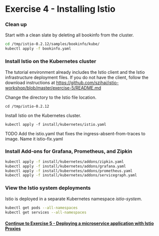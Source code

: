 # Exercise 4 - Installing Istio

### Clean up
 
Start with a clean slate by deleting all bookinfo from the cluster.

```sh
cd /tmp/istio-0.2.12/samples/bookinfo/kube/
kubectl apply -f bookinfo.yaml
```

### Install Istio on the Kubernetes cluster

The tutorial environment already includes the Istio client and the Istio infrastructure deployment files.
If you do not have the client, follow the download instructions at https://github.com/szihai/istio-workshop/blob/master/exercise-5/README.md

Change the directory to the Istio file location.

```
cd /tmp/istio-0.2.12
```

Install Istio on the Kubernetes cluster.

```
kubectl apply -f install/kubernetes/istio.yaml
```

TODO Add the istio.yaml that fixes the ingress-absent-from-traces to image.  Name it istio-fix.yaml

### Install Add-ons for Grafana, Prometheus, and Zipkin

```sh
kubectl apply -f install/kubernetes/addons/zipkin.yaml
kubectl apply -f install/kubernetes/addons/grafana.yaml
kubectl apply -f install/kubernetes/addons/prometheus.yaml
kubectl apply -f install/kubernetes/addons/servicegraph.yaml
```

### View the Istio system deployments

Istio is deployed in a separate Kubernetes namespace _istio-system_.

```sh
kubectl get pods --all-namespaces
kubectl get services --all-namespaces
```

#### [Continue to Exercise 5 - Deploying a microservice application with Istio Proxies](../exercise-5/README.md)